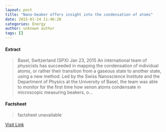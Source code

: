```yaml
---
layout: post
title: "Nano-beaker offers insight into the condensation of atoms"
date: 2015-01-24 11:46:20
categories: Energy
author: unknown author
tags: []
---
```



#### Extract
>Basel, Switzerland (SPX) Jan 23, 2015 An international team of physicists has succeeded in mapping the condensation of individual atoms, or rather their transition from a gaseous state to another state, using a new method. Led by the Swiss Nanoscience Institute and the Department of Physics at the University of Basel, the team was able to monitor for the first time how xenon atoms condensate in microscopic measuring beakers, o...

#### Factsheet
>factsheet unavailable

[Visit Link](http://www.nanodaily.com/reports/Nano_beaker_offers_insight_into_the_condensation_of_atoms_999.html)


